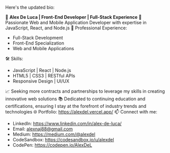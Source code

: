 Here's the updated bio:

👋 **Alex De Luca | Front-End Developer | Full-Stack Experience**
🚀 Passionate Web and Mobile Application Developer with expertise in JavaScript, React, and Node.js
💼 Professional Experience:
- Full-Stack Development
- Front-End Specialization
- Web and Mobile Applications

🛠️ Skills:
- JavaScript | React | Node.js
- HTML5 | CSS3 | RESTful APIs
- Responsive Design | UI/UX

📈 Seeking more contracts and partnerships to leverage my skills in creating innovative web solutions
📚 Dedicated to continuing education and certifications, ensuring I stay at the forefront of industry trends and technologies
🌐 Portfolio: https://alexdel.vercel.app/
📫 Connect with me:
- LinkedIn: https://www.linkedin.com/in/alex-de-luca/
- Email: alexnaj88@gmail.com
- Medium: https://medium.com/@alexdel
- CodeSandbox: https://codesandbox.io/u/alexdel
- CodePen: https://codepen.io/AlexDeL

<!---
AlexDeL8/AlexDeL8 is a ✨ special ✨ repository because its `README.md` (this file) appears on your GitHub profile.
You can click the Preview link to take a look at your changes.
--->
